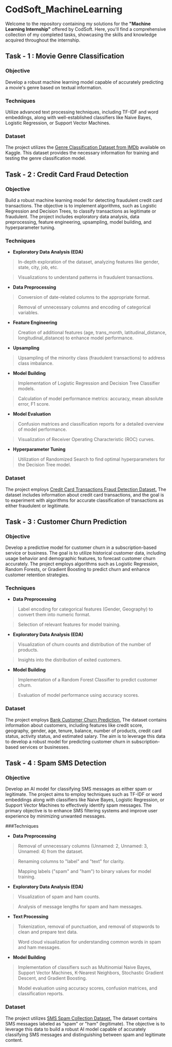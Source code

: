 # CodSoft_MachineLearning
Welcome to the repository containing my solutions for the **"Machine Learning Internship"** offered by CodSoft. Here, you'll find a comprehensive collection of my completed tasks, showcasing the skills and knowledge acquired throughout the internship.

## Task - 1 : Movie Genre Classification
### Objective
Develop a robust machine learning model capable of accurately predicting a movie's genre based on textual information.

### Techniques
Utilize advanced text processing techniques, including TF-IDF and word embeddings, along with well-established classifiers like Naive Bayes, Logistic Regression, or Support Vector Machines.

### Dataset
The project utilizes the [Genre Classification Dataset from IMDb](https://www.kaggle.com/datasets/hijest/genre-classification-dataset-imdb) available on Kaggle. This dataset provides the necessary information for training and testing the genre classification model.

## Task - 2 : Credit Card Fraud Detection
### Objective
Build a robust machine learning model for detecting fraudulent credit card transactions. The objective is to implement algorithms, such as Logistic Regression and Decision Trees, to classify transactions as legitimate or fraudulent. The project includes exploratory data analysis, data preprocessing, feature engineering, upsampling, model building, and hyperparameter tuning.

### Techniques
* **Exploratory Data Analysis (EDA)**
> In-depth exploration of the dataset, analyzing features like gender, state, city, job, etc.

> Visualizations to understand patterns in fraudulent transactions.

* **Data Preprocessing**
> Conversion of date-related columns to the appropriate format.

> Removal of unnecessary columns and encoding of categorical variables.

* **Feature Engineering**
> Creation of additional features (age, trans_month, latitudinal_distance, longitudinal_distance) to enhance model performance.

* **Upsampling**
> Upsampling of the minority class (fraudulent transactions) to address class imbalance.

* **Model Building**
> Implementation of Logistic Regression and Decision Tree Classifier models.

> Calculation of model performance metrics: accuracy, mean absolute error, F1 score.

* **Model Evaluation**
> Confusion matrices and classification reports for a detailed overview of model performance.

> Visualization of Receiver Operating Characteristic (ROC) curves.

* **Hyperparameter Tuning**
> Utilization of Randomized Search to find optimal hyperparameters for the Decision Tree model.

### Dataset
The project employs [Credit Card Transactions Fraud Detection Dataset.](https://www.kaggle.com/datasets/kartik2112/fraud-detection) The dataset includes information about credit card 
transactions, and the goal is to experiment with algorithms for accurate classification of transactions as either fraudulent or legitimate.

## Task - 3 : Customer Churn Prediction
### Objective
Develop a predictive model for customer churn in a subscription-based service or business. The goal is to utilize historical customer data, including usage behavior and demographic features, to forecast customer churn accurately. The project employs algorithms such as Logistic Regression, Random Forests, or Gradient Boosting to predict churn and enhance customer retention strategies.

### Techniques
* **Data Preprocessing**
> Label encoding for categorical features (Gender, Geography) to convert them into numeric format.

> Selection of relevant features for model training.

* **Exploratory Data Analysis (EDA)**
> Visualization of churn counts and distribution of the number of products.

> Insights into the distribution of exited customers.

* **Model Building**
> Implementation of a Random Forest Classifier to predict customer churn.

> Evaluation of model performance using accuracy scores.

### Dataset
The project employs [Bank Customer Churn Prediction.](https://www.kaggle.com/datasets/shantanudhakadd/bank-customer-churn-prediction) The dataset contains information about customers, including features like credit score, geography, gender, age, tenure, balance, number of products, credit card status, activity status, and estimated salary. The aim is to leverage this data to develop a robust model for predicting customer churn in subscription-based services or businesses.

## Task - 4 : Spam SMS Detection
### Objective
Develop an AI model for classifying SMS messages as either spam or legitimate. The project aims to employ techniques such as TF-IDF or word embeddings along with classifiers like Naive Bayes, Logistic Regression, or Support Vector Machines to effectively identify spam messages. The primary objective is to enhance SMS filtering systems and improve user experience by minimizing unwanted messages.

###Techniques
* **Data Preprocessing**
> Removal of unnecessary columns (Unnamed: 2, Unnamed: 3, Unnamed: 4) from the dataset.

> Renaming columns to "label" and "text" for clarity.

> Mapping labels ("spam" and "ham") to binary values for model training.

* **Exploratory Data Analysis (EDA)**
> Visualization of spam and ham counts.

> Analysis of message lengths for spam and ham messages.

* **Text Processing**
> Tokenization, removal of punctuation, and removal of stopwords to clean and prepare text data.

> Word cloud visualization for understanding common words in spam and ham messages.

* **Model Building**
> Implementation of classifiers such as Multinomial Naive Bayes, Support Vector Machines, K-Nearest Neighbors, Stochastic Gradient Descent, and Gradient Boosting.

> Model evaluation using accuracy scores, confusion matrices, and classification reports.

### Dataset
The project utilizes [SMS Spam Collection Dataset.](https://www.kaggle.com/datasets/uciml/sms-spam-collection-dataset) The dataset contains SMS messages labeled as "spam" or "ham" (legitimate). The objective is to leverage this data to build a robust AI model capable of accurately classifying SMS messages and distinguishing between spam and legitimate content.
